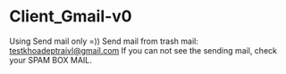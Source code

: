 # Client_Gmail-v0
Using Send mail only =))
Send mail from trash mail: testkhoadeptraivl@gmail.com
If you can not see the sending mail, check your SPAM BOX MAIL.
